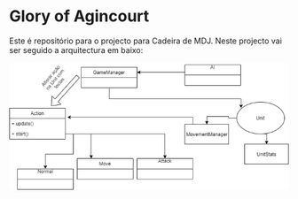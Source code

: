# Glory of Agincourt


Este é repositório para o projecto para Cadeira de MDJ. Neste projecto vai ser seguido a arquitectura em baixo:

![](genericStructure.png)
